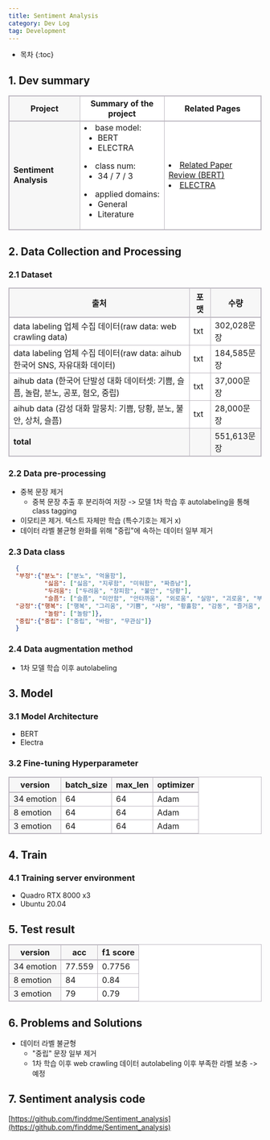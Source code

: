```yaml
---
title: Sentiment Analysis
category: Dev Log
tag: Development
---
```








* 목차
{:toc}









## 1\. Dev summary
<html>
  <head>
    <style type="text/css">
      .line{border-bottom: 1px solid #BDB8C1;}
      .line2{border-bottom: 2px solid #BDB8C1;}
      .line3{border-bottom: 1px solid #BDB8C1; background-color: #F7F7F7;}
      .line4{border-bottom: 2px solid #BDB8C1; background-color: #F7F7F7;}
      table, th, td {
         border:1px solid #BDB8C1;
         background-color: #FFFFFF;
       }
    </style>
   </head>
   <body>
     <table style="border-collapse:collapse">
       <tr>
         <th class="line4" bgcolor="#F8F7F9">Project</th>
         <th class="line2">Summary of the project</th><th class="line2">Related Pages</th>
       </tr>
       <tr>
         <td class="line3"><strong>Sentiment Analysis</strong></td>
         <td class="line">
           <li>base model: 
             <ul>
               <li>BERT</li>
               <li>ELECTRA</li>
             </ul>
           </li>
           <li>class num: 
             <ul>
               <li>34 / 7 / 3</li>
             </ul>
           </li>
           <li>applied domains: 
             <ul>
               <li>General</li>
               <li>Literature</li>
             </ul>
            </li>
         </td>
         <td class="line">
<!--            <li><a href="https://finddme.github.io/development/2022/09/25/SentimentAnalysis/">Project Details</a></li> -->
<!--            <li><a href="https://github.com/finddme/Sentiment_analysis">SA Code</a></li> -->
           <li><a href="https://finddme.github.io/natural%20language%20processing/2019/11/22/Bert/">Related Paper Review (BERT)</a></li>
           <li><a href="https://finddme.github.io/natural%20language%20processing/2022/11/30/LMsummary/#electra--efficiently-learning-an-encoder-that-classifies-token-replacements-accurately">ELECTRA</a></li>
         </td>
       </tr>
   </table>
 </body>
</html>
 

## 2\. Data Collection and Processing

### 2.1 Dataset

<html>
  <head>
    <style type="text/css">
      .line{border-bottom: 1px solid #BDB8C1;}
      .line2{border-bottom: 2px solid #BDB8C1;}
      .line3{border-bottom: 1px solid #BDB8C1; background-color: #F7F7F7;}
      .line4{border-bottom: 2px solid #BDB8C1; background-color: #F7F7F7;}
      table, th, td {
         border:1px solid #BDB8C1;
         background-color: #FFFFFF;
       }
    </style>
   </head>
   <body>
     <table style="border-collapse:collapse">
       <tr><th class="line4" bgcolor="#F8F7F9">출처</th><th class="line4" bgcolor="#F8F7F9">포맷</th><th class="line4" bgcolor="#F8F7F9">수량</th></tr>
       <tr><td class="line">data labeling 업체 수집 데이터(raw data: web crawling data)</td><td class="line">txt</td><td class="line">302,028문장</td></tr>
       <tr><td class="line">data labeling 업체 수집 데이터(raw data: aihub 한국어 SNS, 자유대화 데이터)</td><td class="line">txt</td><td class="line">184,585문장</td></tr>
       <tr><td class="line">aihub data (한국어 단발성 대화 데이터셋: 기쁨, 슬픔, 놀람, 분노, 공포, 혐오, 중립)</td><td class="line">txt</td><td class="line">37,000문장</td></tr>
       <tr><td class="line">aihub data (감성 대화 말뭉치: 기쁨, 당황, 분노, 불안, 상처, 슬픔)</td><td class="line">txt</td><td class="line">28,000문장</td></tr>
       <tr><td class="line3"><strong>total</strong></td><td class="line3"> </td><td class="line3">551,613문장</td></tr>
     </table>
 </body>
 </html>

### 2.2 Data pre-processing
  - 중복 문장 제거
    - 중복 문장 추출 후 분리하여 저장 -> 모델 1차 학습 후 autolabeling을 통해 class tagging
  - 이모티콘 제거. 텍스트 자체만 학습 (특수기호는 제거 x)
  - 데이터 라벨 불균형 완화를 위해 "중립"에 속하는 데이터 일부 제거

### 2.3 Data class
```json
  {
  "부정":{"분노": ["분노", "억울함"],
          "싫음": ["싫음", "지루함", "미워함", "짜증남"],
          "두려움": ["두려움", "창피함", "불안", "당황"],
          "슬픔": ["슬픔", "미안함", "안타까움", "외로움", "실망", "괴로움", "부러움", "후회"]},
  "긍정":{"행복": ["행복", "그리움", "기쁨", "사랑", "황홀함", "감동", "즐거움", "홀가분함", "설렘", "만족", "자신감", "고마움"],
          "놀람": ["놀람"]},
  "중립":{"중립": ["중립", "바람", "무관심"]}
  }
```

### 2.4 Data augmentation method
  - 1차 모델 학습 이후 autolabeling
  
## 3\. Model

### 3.1 Model Architecture
  - BERT
  - Electra 

### 3.2 Fine-tuning Hyperparameter

<html>
  <head>
    <style type="text/css">
      .line{border-bottom: 1px solid #BDB8C1;}
      .line2{border-bottom: 2px solid #BDB8C1;}
      .line3{border-bottom: 1px solid #BDB8C1; background-color: #F7F7F7;}
      .line4{border-bottom: 2px solid #BDB8C1; background-color: #F7F7F7;}
      table, th, td {
         border:1px solid #BDB8C1;
         background-color: #FFFFFF;
       }
    </style>
   </head>
   <body>
     <table style="border-collapse:collapse">
       <tr><th class="line4" bgcolor="#F8F7F9">version</th><th class="line4" bgcolor="#F8F7F9">batch_size</th><th class="line4" bgcolor="#F8F7F9">max_len</th><th class="line4" bgcolor="#F8F7F9">optimizer</th></tr>
       <tr><td class="line3">34 emotion</td><td class="line">64</td><td class="line">64</td><td class="line">Adam</td></tr>
       <tr><td class="line3">8 emotion</td><td class="line">64</td><td class="line">64</td><td class="line">Adam</td></tr>
       <tr><td class="line3">3 emotion</td><td class="line">64</td><td class="line">64</td><td class="line">Adam</td></tr>
     </table>
 </body>
 </html>

## 4\. Train

### 4.1 Training server environment
  - Quadro RTX 8000 x3
  - Ubuntu 20.04

## 5\. Test result

<html>
  <head>
    <style type="text/css">
      .line{border-bottom: 1px solid #BDB8C1;}
      .line2{border-bottom: 2px solid #BDB8C1;}
      .line3{border-bottom: 1px solid #BDB8C1; background-color: #F7F7F7;}
      .line4{border-bottom: 2px solid #BDB8C1; background-color: #F7F7F7;}
      table, th, td {
         border:1px solid #BDB8C1;
         background-color: #FFFFFF;
       }
    </style>
   </head>
   <body>
     <table style="border-collapse:collapse">
       <tr><th class="line4" bgcolor="#F8F7F9">version</th><th class="line4" bgcolor="#F8F7F9">acc</th><th class="line4" bgcolor="#F8F7F9">f1 score</th></tr>
       <tr><td class="line3">34 emotion</td><td class="line">77.559</td><td class="line">0.7756</td></tr>
       <tr><td class="line3">8 emotion</td><td class="line">84</td><td class="line">0.84</td></tr>
       <tr><td class="line3">3 emotion</td><td class="line">79</td><td class="line">0.79</td></tr>
     </table>
 </body>
 </html>

## 6\. Problems and Solutions
  - 데이터 라벨 불균형
    - "중립" 문장 일부 제거
    - 1차 학습 이후 web crawling 데이터 autolabeling 이후 부족한 라벨 보충 -> 예정

## 7\. Sentiment analysis code

[https://github.com/finddme/Sentiment_analysis](https://github.com/finddme/Sentiment_analysis)


